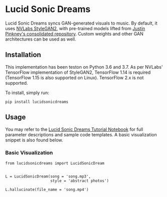 # Lucid Sonic Dreams
Lucid Sonic Dreams syncs GAN-generated visuals to music. By default, it uses [NVLabs StyleGAN2](https://github.com/NVlabs/stylegan2), with pre-trained models lifted from [Justin Pinkney's consolidated repository](https://github.com/justinpinkney/awesome-pretrained-stylegan2). Custom weights and other GAN architectures can be used as well.

## Installation  
  
This implementation has been teston on Python 3.6 and 3.7. As per NVLabs' TensorFlow implementation of StyleGAN2, TensorFlow 1.14 is required (TensorFlow 1.15 is also supported on Linux). TensorFlow 2.x is not supported.

To install, simply run: 

```pip install lucidsonicdreams```

## Usage

You may refer to the [Lucid Sonic Dreams Tutorial Notebook](https://colab.research.google.com/drive/1Y5i50xSFIuN3V4Md8TB30_GOAtts7RQD?usp=sharing) for full parameter descriptions and sample code templates. A basic visualization snippet is also found below.

### Basic Visualization

```
from lucidsonicdreams import LucidSonicDream


L = LucidSonicDream(song = 'song.mp3',
                    style = 'abstract photos')

L.hallucinate(file_name = 'song.mp4') 
```
